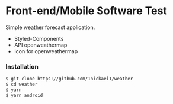 # Front-end/Mobile Software Test

Simple weather forecast application.

- Styled-Components
- API openweathermap
- Icon for openweathermap

### Installation

```sh
$ git clone https://github.com/1nickael1/weather
$ cd weather
$ yarn
$ yarn android
```
